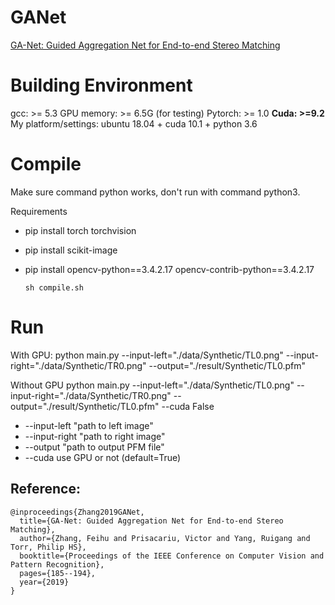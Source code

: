 # GANet

[GA-Net: Guided Aggregation Net for End-to-end Stereo Matching](https://arxiv.org/pdf/1904.06587.pdf)

# Building Environment
gcc: >= 5.3
GPU memory: >= 6.5G (for testing)
Pytorch: >= 1.0
**Cuda: >=9.2** 
My platform/settings: ubuntu 18.04 + cuda 10.1 + python 3.6

# Compile

Make sure command python works, don't run with command python3.

Requirements
* pip install torch torchvision
* pip install scikit-image
* pip install opencv-python\==3.4.2.17 opencv-contrib-python==3.4.2.17


      sh compile.sh

# Run
With GPU:
python main.py --input-left="./data/Synthetic/TL0.png" --input-right="./data/Synthetic/TR0.png" --output="./result/Synthetic/TL0.pfm"

Without GPU
python main.py --input-left="./data/Synthetic/TL0.png" --input-right="./data/Synthetic/TR0.png" --output="./result/Synthetic/TL0.pfm" --cuda False

* -\-input-left "path to left image"
* -\-input-right "path to right image"
* -\-output "path to output PFM file"
* -\-cuda use GPU or not (default=True)


## Reference:
    @inproceedings{Zhang2019GANet,
      title={GA-Net: Guided Aggregation Net for End-to-end Stereo Matching},
      author={Zhang, Feihu and Prisacariu, Victor and Yang, Ruigang and Torr, Philip HS},
      booktitle={Proceedings of the IEEE Conference on Computer Vision and Pattern Recognition},
      pages={185--194},
      year={2019}
    }
